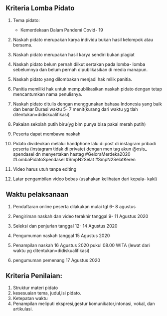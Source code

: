 ## Kriteria Lomba Pidato

1. Tema pidato:
    - Kemerdekaan Dalam Pandemi Covid- 19
2. Naskah pidato merupakan karya individu bukan hasil kelompok atau bersama.

3. Naskah pidato merupakan hasil karya sendiri bukan plagiat

4. Naskah pidato belum pernah diikut sertakan pada lomba- lomba sebelumnya dan belum pernah dipublikasikan di media manapun.

5. Naskah pidato yang dilombakan menjadi hak milik panitia.

6. Panitia memiliki hak untuk mempublikasikan naskah pidato dengan tetap mencantumkan nama penulisnya.
7. Naskah pidato ditulis dengan menggunakan bahasa Indonesia yang baik dan benar Durasi waktu 5- 7 menit(kurang dari waktu yg tlah ditentukan=didiskualifikasi)

8. Pakaian sekolah putih biru(yg blm punya bisa pakai merah putih)

9. Peserta dapat membawa naskah

10. Pidato divideokan melalui handphone lalu di post di instagram pribadi peserta (instagram tidak di private) dengan men tag akun @osis_ spendasel dn menyertakan hastag #GeloraMerdeka2020 #LombaPidatoSpendasel #SmpN2Selat #SmpN2SelatKeren
11. Video harus utuh tanpa editing
12. Latar pengambilan video bebas (usahakan kelihatan dari kepala- kaki)

## Waktu pelaksanaan

1. Pendaftaran online peserta dilakukan mulai tgl 6- 8 agustus

2. Pengiriman naskah dan video terakhir tanggal 9- 11 Agustus 2020

3. Seleksi dan penjurian tanggal 12- 14 Agustus 2020

4. Pengumuman naskah	tanggal 15 Agustus 2020

5. Penampilan naskah 16 Agustus 2020 pukul 08.00 WITA (lewat dari waktu yg ditentukan=didiskualifikasi)

6. pengumuman pemenang 17 Agustus 2020 

## Kriteria Penilaian:
1. Struktur materi pidato
2. kesesuaian tema, judul,isi pidato.
3. Ketepatan waktu
4. Penampilan meliputi ekspresi,gestur komunikator,intonasi, vokal, dan artikulasi.

